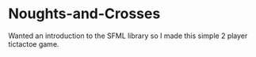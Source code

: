 # Noughts-and-Crosses
Wanted an introduction to the SFML library so I made this simple 2 player tictactoe game.
